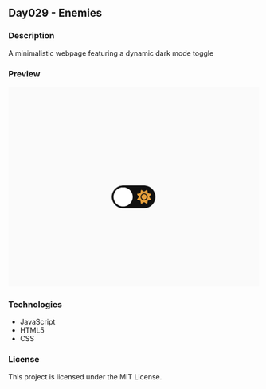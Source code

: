 ## Day029 - Enemies

### Description

A minimalistic webpage featuring a dynamic dark mode toggle

### Preview

![Image](assets/preview.png)

### Technologies

* JavaScript
* HTML5
* CSS

### License

This project is licensed under the MIT License.
